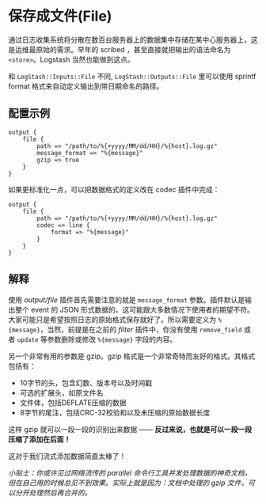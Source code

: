 # 保存成文件(File)

通过日志收集系统将分散在数百台服务器上的数据集中存储在某中心服务器上，这是运维最原始的需求。早年的 scribed ，甚至直接就把输出的语法命名为 `<store>`。Logstash 当然也能做到这点。

和 `LogStash::Inputs::File` 不同, `LogStash::Outputs::File` 里可以使用 sprintf format 格式来自动定义输出到带日期命名的路径。

## 配置示例

```
output {
    file {
        path => "/path/to/%{+yyyy/MM/dd/HH}/%{host}.log.gz"
        message_format => "%{message}"
        gzip => true
    }
}
```

如果更标准化一点，可以把数据格式的定义改在 codec 插件中完成：

```
output {
    file {
        path => "/path/to/%{+yyyy/MM/dd/HH}/%{host}.log.gz"
        codec => line {
            format => "%{message}"
        }
    }
}
```

## 解释

使用 *output/file* 插件首先需要注意的就是 `message_format` 参数。插件默认是输出整个 event 的 JSON 形式数据的。这可能跟大多数情况下使用者的期望不符。大家可能只是希望按照日志的原始格式保存就好了。所以需要定义为 `%{message}`，当然，前提是在之前的 *filter* 插件中，你没有使用 `remove_field` 或者 `update` 等参数删除或修改 `%{message}` 字段的内容。

另一个非常有用的参数是 gzip。gzip 格式是一个非常奇特而友好的格式。其格式包括有：

* 10字节的头，包含幻数、版本号以及时间戳
* 可选的扩展头，如原文件名
* 文件体，包括DEFLATE压缩的数据
* 8字节的尾注，包括CRC-32校验和以及未压缩的原始数据长度

这样 gzip 就可以一段一段的识别出来数据 —— **反过来说，也就是可以一段一段压缩了添加在后面！**

这对于我们流式添加数据简直太棒了！

*小贴士：你或许见过网络流传的 parallel 命令行工具并发处理数据的神奇文档，但在自己用的时候总见不到效果。实际上就是因为：文档中处理的 gzip 文件，可以分开处理然后再合并的。*


